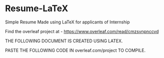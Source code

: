 # Resume-LaTeX
Simple Resume Made using LaTeX for applicants of Internship

Find the overleaf project at - https://www.overleaf.com/read/cmzsvnpnccvd

THE FOLLOWING DOCUMENT IS CREATED USING LATEX.

PASTE THE FOLLOWING CODE IN overleaf.com/project TO COMPILE.
